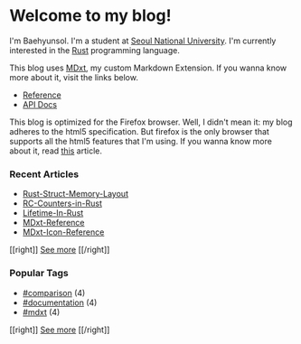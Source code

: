 # Welcome to my blog!

I'm Baehyunsol. I'm a student at [Seoul National University]. I'm currently interested in the [Rust] programming language.

This blog uses [MDxt], my custom Markdown Extension. If you wanna know more about it, visit the links below.

- [Reference]
- [API Docs]

This blog is optimized for the Firefox browser. Well, I didn't mean it: my blog adheres to the html5 specification. But firefox is the only browser that supports all the html5 features that I'm using. If you wanna know more about it, read [this](Browser-Compatibility.html) article.

[Seoul National University]: https://www.snu.ac.kr/
[MDxt]: https://github.com/baehyunsol/MDxt
[Reference]: MDxt-Reference.html
[API Docs]: https://docs.rs/mdxt/latest/mdxt/
[Rust]: https://www.rust-lang.org/

### Recent Articles


- [Rust-Struct-Memory-Layout](Rust-Struct-Memory-Layout.html)
- [RC-Counters-in-Rust](RC-Counters-in-Rust.html)
- [Lifetime-In-Rust](Lifetime-In-Rust.html)
- [MDxt-Reference](MDxt-Reference.html)
- [MDxt-Icon-Reference](MDxt-Icon-Reference.html)

[[right]]
[See more](Articles.html)
[[/right]]

### Popular Tags


- [#comparison](tag-comparison.html) (4)
- [#documentation](tag-documentation.html) (4)
- [#mdxt](tag-mdxt.html) (4)

[[right]]
[See more](Tags.html)
[[/right]]